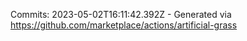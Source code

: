 Commits: 2023-05-02T16:11:42.392Z - Generated via https://github.com/marketplace/actions/artificial-grass
<br>
